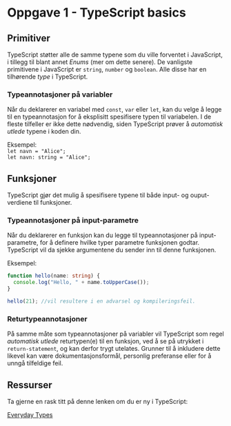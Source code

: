 # Oppgave 1 - TypeScript basics

## Primitiver

TypeScript støtter alle de samme typene som du ville forventet i JavaScript, i tillegg til blant annet _Enums_ (mer om dette senere). De vanligste primitivene i JavaScript er `string`, `number` og `boolean`. Alle disse har en tilhørende _type_ i TypeScript.

### Typeannotasjoner på variabler

Når du deklarerer en variabel med `const`, `var` eller `let`, kan du velge å legge til en typeannotasjon for å eksplisitt spesifisere typen til variabelen. I de fleste tilfeller er ikke dette nødvendig, siden TypeScript prøver å _automatisk utlede_ typene i koden din.

Eksempel:  
`let navn = "Alice";`  
`let navn: string = "Alice";`

## Funksjoner

TypeScript gjør det mulig å spesifisere typene til både input- og ouput-verdiene til funksjoner.

### Typeannotasjoner på input-parametre

Når du deklarerer en funksjon kan du legge til typeannotasjoner på input-parametre, for å definere hvilke typer parametre funksjonen godtar. TypeScript vil da sjekke argumentene du sender inn til denne funksjonen.

Eksempel:

```typescript
function hello(name: string) {
  console.log("Hello, " + name.toUpperCase());
}

hello(21); //vil resultere i en advarsel og kompileringsfeil.
```

### Returtypeannotasjoner

På samme måte som typeannotasjoner på variabler vil TypeScript som regel _automatisk utlede_ returtypen(e) til en funksjon, ved å se på utrykket i `return-statement`, og kan derfor trygt utelates. Grunner til å inkludere dette likevel kan være dokumentasjonsformål, personlig preferanse eller for å unngå tilfeldige feil.

## Ressurser

Ta gjerne en rask titt på denne lenken om du er ny i TypeScript:

[Everyday Types](https://www.typescriptlang.org/docs/handbook/2/everyday-types.html)
